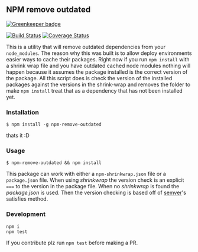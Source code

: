 ## NPM remove outdated

[![Greenkeeper badge](https://badges.greenkeeper.io/jcblw/npm-remove-outdated.svg)](https://greenkeeper.io/)

[![Build Status](https://travis-ci.org/jcblw/npm-remove-outdated.svg?branch=master)](https://travis-ci.org/jcblw/npm-remove-outdated) [![Coverage Status](https://coveralls.io/repos/github/jcblw/npm-remove-outdated/badge.svg?branch=master)](https://coveralls.io/github/jcblw/npm-remove-outdated?branch=master)

This is a utility that will remove outdated dependencies from your `node_modules`. The reason why this was built is to allow deploy environments easier ways to cache their packages. Right now if you run `npm install` with a shrink wrap file and you have outdated cached node modules nothing will happen because it assumes the package installed is the correct version of the package. All this script does is check the version of the installed packages against the versions in the shrink-wrap and removes the folder to make `npm install` treat that as a dependency that has not been installed yet.

### Installation

    $ npm install -g npm-remove-outdated

thats it :D

### Usage

    $ npm-remove-outdated && npm install

This package can work with either a `npm-shrinkwrap.json` file or a  `package.json` file. When using *shrinkwrap* the version check is an explicit `===` to the version in the package file. When no *shrinkwrap* is found the *package.json* is used. Then the version checking is based off of [semver](https://www.npmjs.com/package/semver)'s satisfies method.

### Development

    npm i
    npm test

If you contribute plz run `npm test` before making a PR.
